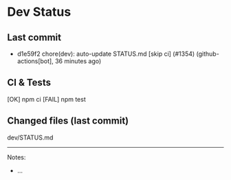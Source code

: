 # Dev Status

## Last commit
- d1e59f2 chore(dev): auto-update STATUS.md [skip ci] (#1354) (github-actions[bot], 36 minutes ago)
## CI & Tests
[OK] npm ci
[FAIL] npm test

## Changed files (last commit)
dev/STATUS.md

---
Notes:
- ...
